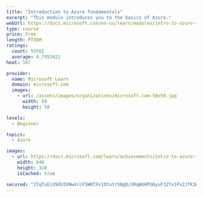 ```yaml
---
title: "Introduction to Azure fundamentals"
excerpt: "This module introduces you to the basics of Azure."
webUrl: https://docs.microsoft.com/en-us/learn/modules/intro-to-azure-fundamentals/
type: course
price: Free
length: PT36M
ratings:
  count: 93501
  average: 4.7955422
heat: 167

provider:
  name: Microsoft Learn
  domain: microsoft.com
  images:
    - url: /assets/images/organizations/microsoft.com-50x50.jpg
      width: 50
      height: 50

levels:
  - Beginner

topics:
  - Azure

images:
  - url: https://docs.microsoft.com/learn/achievements/intro-to-azure-fundamentals-social.png
    width: 640
    height: 320
    isCached: true

secured: "2TqTuEiU9dUIONw4rcF5WRTX+1OtuYrSNgD/URqWUHPUAyuF3ZYx1Px2JfK3wTbMt+PMf4o/6OJwyEA2yP5uikKlXlG0EwjSpdGoYdlof6rhrl4870D6g4nPwFwppF7xeL8/VkczytiB96VsrZhQACF2RKVRlKd1/LK7IxhNYTRx+oxvaHotiuq3Yg9pGN6CQXlydbCPXFRiDMlmAtYtxgcleSBExGgY20H6n0ZOb2ICEopZdlo+HpLAbVWD0LKKmtxeSW59hDkDAfol32LfxWso1aY/f1Pmd6fOWOICJtfJxVdzP0ZZB7ADrE8v9Ne+bOJq2XjJVE6G4euWDpO5xZzvRvAVtwb2VXjl05v+Fk8PRiBt/pJsj+YNgfN0F6PVgwhfUaNJ7hqBAYGX0Z8LvBqRgYVKUuJpQFt7SlBUAl3LbCHNSWB1T16iGMhyXOrQ;S5UftmodqS+OkvB3KlFCGw=="
---
```


